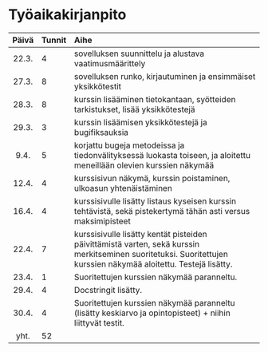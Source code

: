 # Työaikakirjanpito

| Päivä | Tunnit | Aihe  |
| :----:|:-----| :-----|
| 22.3. | 4    | sovelluksen suunnittelu ja alustava vaatimusmäärittely |
| 27.3. | 8    | sovelluksen runko, kirjautuminen ja ensimmäiset yksikkötestit |
| 28.3. | 8    | kurssin lisääminen tietokantaan, syötteiden tarkistukset, lisää yksikkötestejä|
| 29.3. | 3    | kurssin lisäämisen yksikkötestejä ja bugifiksauksia|
| 9.4. | 5    | korjattu bugeja metodeissa ja tiedonvälityksessä luokasta toiseen, ja aloitettu meneillään olevien kurssien näkymää |
| 12.4. | 4    | kurssisivun näkymä, kurssin poistaminen, ulkoasun yhtenäistäminen|
| 16.4. | 4    | kurssisivulle lisätty listaus kyseisen kurssin tehtävistä, sekä pistekertymä tähän asti versus maksimipisteet|
| 22.4. | 7    | kurssisivulle lisätty kentät pisteiden päivittämistä varten, sekä kurssin merkitseminen suoritetuksi. Suoritettujen kurssien näkymää aloitettu. Testejä lisätty.|
| 23.4. | 1    | Suoritettujen kurssien näkymää paranneltu.|
| 29.4. | 4    | Docstringit lisätty.|
| 30.4. | 4    | Suoritettujen kurssien näkymää paranneltu (lisätty keskiarvo ja opintopisteet) + niihin liittyvät testit.|
| yht.  | 52   | | 
